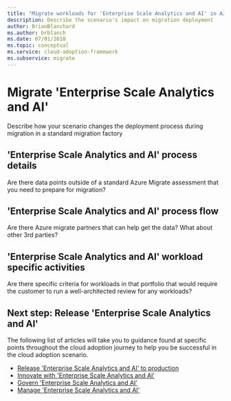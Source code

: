 ```yaml
---
title: "Migrate workloads for 'Enterprise Scale Analytics and AI' in Azure"
description: Describe the scenario's impact on migration deployment
author: BrianBlanchard
ms.author: brblanch
ms.date: 07/01/2010
ms.topic: conceptual
ms.service: cloud-adoption-framework
ms.subservice: migrate
---
```


# Migrate 'Enterprise Scale Analytics and AI'

Describe how your scenario changes the deployment process during migration in a standard migration factory

## 'Enterprise Scale Analytics and AI' process details

Are there data points outside of a standard Azure Migrate assessment that you need to prepare for migration?

## 'Enterprise Scale Analytics and AI' process flow

Are there Azure migrate partners that can help get the data? What about other 3rd parties?

## 'Enterprise Scale Analytics and AI' workload specific activities

Are there specific criteria for workloads in that portfolio that would require the customer to run a well-architected review for any workloads?

## Next step: Release 'Enterprise Scale Analytics and AI'

The following list of articles will take you to guidance found at specific points throughout the cloud adoption journey to help you be successful in the cloud adoption scenario.

- [Release 'Enterprise Scale Analytics and AI' to production](./migrate-release.md)
- [Innovate with 'Enterprise Scale Analytics and AI'](./innovate.md)
- [Govern 'Enterprise Scale Analytics and AI'](./govern.md)
- [Manage 'Enterprise Scale Analytics and AI'](./manage.md)
